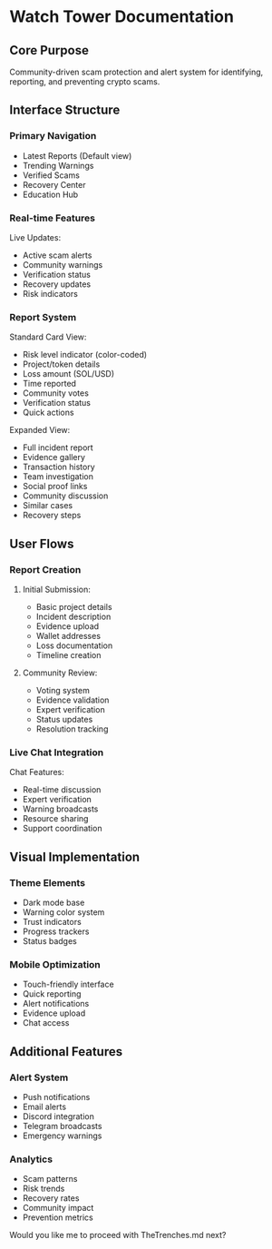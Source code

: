 # Watch Tower Documentation

## Core Purpose
Community-driven scam protection and alert system for identifying, reporting, and preventing crypto scams.

## Interface Structure

### Primary Navigation
- Latest Reports (Default view)
- Trending Warnings
- Verified Scams
- Recovery Center
- Education Hub

### Real-time Features
Live Updates:
- Active scam alerts
- Community warnings
- Verification status
- Recovery updates
- Risk indicators

### Report System
Standard Card View:
- Risk level indicator (color-coded)
- Project/token details
- Loss amount (SOL/USD)
- Time reported
- Community votes
- Verification status
- Quick actions

Expanded View:
- Full incident report
- Evidence gallery
- Transaction history
- Team investigation
- Social proof links
- Community discussion
- Similar cases
- Recovery steps

## User Flows

### Report Creation
1. Initial Submission:
   - Basic project details
   - Incident description
   - Evidence upload
   - Wallet addresses
   - Loss documentation
   - Timeline creation

2. Community Review:
   - Voting system
   - Evidence validation
   - Expert verification
   - Status updates
   - Resolution tracking

### Live Chat Integration
Chat Features:
- Real-time discussion
- Expert verification
- Warning broadcasts
- Resource sharing
- Support coordination

## Visual Implementation

### Theme Elements
- Dark mode base
- Warning color system
- Trust indicators
- Progress trackers
- Status badges

### Mobile Optimization
- Touch-friendly interface
- Quick reporting
- Alert notifications
- Evidence upload
- Chat access

## Additional Features

### Alert System
- Push notifications
- Email alerts
- Discord integration
- Telegram broadcasts
- Emergency warnings

### Analytics
- Scam patterns
- Risk trends
- Recovery rates
- Community impact
- Prevention metrics

Would you like me to proceed with TheTrenches.md next?